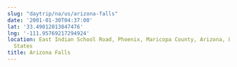 ```yaml
---
slug: "daytrip/na/us/arizona-falls"
date: '2001-01-30T04:37:00'
lat: '33.49012013847476'
lng: '-111.95769217294924'
location: East Indian School Road, Phoenix, Maricopa County, Arizona, 85018, United
  States
title: Arizona Falls
---
```



